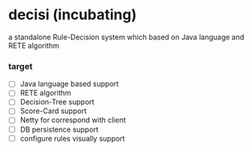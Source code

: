 # decisi (incubating)

a standalone Rule-Decision system which based on Java language and RETE algorithm

### target
- [ ] Java language based support
- [ ] RETE algorithm
- [ ] Decision-Tree support
- [ ] Score-Card support
- [ ] Netty for correspond with client
- [ ] DB persistence support
- [ ] configure rules visually support
